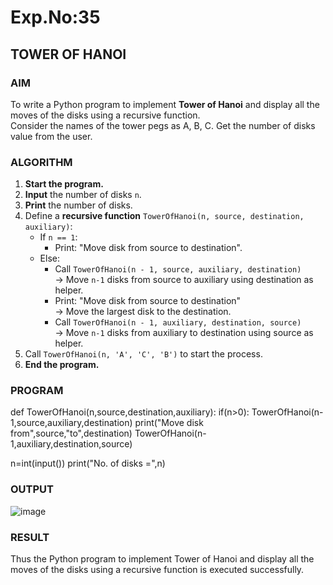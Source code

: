 # Exp.No:35  
## TOWER OF HANOI

### AIM  
To write a Python program to implement **Tower of Hanoi** and display all the moves of the disks using a recursive function.  
Consider the names of the tower pegs as A, B, C. Get the number of disks value from the user.

### ALGORITHM  

1. **Start the program.**
2. **Input** the number of disks `n`.
3. **Print** the number of disks.
4. Define a **recursive function** `TowerOfHanoi(n, source, destination, auxiliary)`:
   - If `n == 1`:
     - Print: "Move disk from source to destination".
   - Else:
     - Call `TowerOfHanoi(n - 1, source, auxiliary, destination)`  
       → Move `n-1` disks from source to auxiliary using destination as helper.
     - Print: "Move disk from source to destination"  
       → Move the largest disk to the destination.
     - Call `TowerOfHanoi(n - 1, auxiliary, destination, source)`  
       → Move `n-1` disks from auxiliary to destination using source as helper.
5. Call `TowerOfHanoi(n, 'A', 'C', 'B')` to start the process.
6. **End the program.**

### PROGRAM  

def TowerOfHanoi(n,source,destination,auxiliary):
    if(n>0):
        TowerOfHanoi(n-1,source,auxiliary,destination)
        print("Move disk from",source,"to",destination)
        TowerOfHanoi(n-1,auxiliary,destination,source)
    
n=int(input())
print("No. of disks =",n)
    

### OUTPUT
![image](https://github.com/user-attachments/assets/1d20e244-3bd4-4d56-998d-1d45a298626a)


### RESULT
Thus the Python program to implement Tower of Hanoi and display all the moves of the disks using a recursive function is executed successfully.

